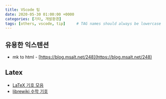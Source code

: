 ```yaml
---
title: VScode 팁
date: 2020-05-30 01:00:00 +0000
categories: [기타, 개발환경]
tags: [others, vscode, tip]     # TAG names should always be lowercase
---
```

## 유용한 익스텐션

* mk to html - [https://blog.msalt.net/248](https://blog.msalt.net/248)

## Latex

* [LaTeX 기호 모음](https://jjycjnmath.tistory.com/117)
* [librewiki 수학 기호](https://librewiki.net/wiki/%EC%88%98%ED%95%99_%EA%B8%B0%ED%98%B8)